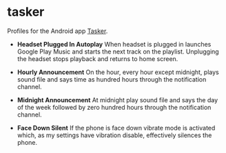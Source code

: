 # tasker

Profiles for the Android app
[Tasker](https://play.google.com/store/apps/details?id=net.dinglisch.android.taskerm).

  * **Headset Plugged In Autoplay**
    When headset is plugged in launches Google Play Music and starts the next
    track on the playlist. Unplugging the headset stops playback and returns
    to home screen.

  * **Hourly Announcement**
    On the hour, every hour except midnight, plays sound file and says time as
    hundred hours through the notification channel.

  * **Midnight Announcement**
    At midnight play sound file and says the day of the week followed by zero
    hundred hours through the notification channel.

  * **Face Down Silent**
    If the phone is face down vibrate mode is activated which, as my settings
    have vibration disable, effectively silences the phone.

